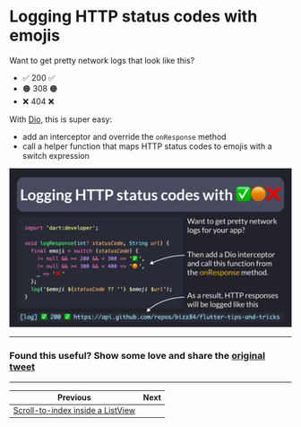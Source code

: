 # Logging HTTP status codes with emojis

Want to get pretty network logs that look like this?

- ✅ 200 ✅ <URL>
- 🟠 308 🟠 <URL>
- ❌ 404 ❌ <URL>

With [Dio](https://pub.dev/packages/dio), this is super easy:
- add an interceptor and override the `onResponse` method
- call a helper function that maps HTTP status codes to emojis with a switch expression

![](152.png)

<!--
// A simple helper function that maps http status codes to emojis and logs them to the console

import 'dart:developer';

void logResponse(int? statusCode, String url) {
  final emoji = switch (statusCode) {
    != null && >= 200 && < 300 => '✅',
    != null && >= 300 && < 400 => '🟠',
    _ => '❌'
  };
  log('$emoji ${statusCode ?? ''} $emoji $url');
}
-->

---

### Found this useful? Show some love and share the [original tweet](https://twitter.com/biz84/status/1768588707852902738) 

---

| Previous | Next |
| -------- | ---- |
| [Scroll-to-index inside a ListView](../0151-scroll-to-index/index.md) |  |

